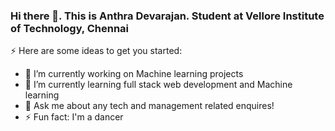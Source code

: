 ### Hi there 👋. This is Anthra Devarajan. Student at Vellore Institute of Technology, Chennai

<!--
**AnthraDevarajan13/AnthraDevarajan13** is a ✨ _special_ ✨ repository because its `README.md` (this file) appears on your GitHub profile.
-->
⚡ Here are some ideas to get you started:

- 🔭 I’m currently working on Machine learning projects
- 🌱 I’m currently learning full stack web development and Machine learning
- 💬 Ask me about any tech and management related enquires!
- ⚡ Fun fact: I'm a dancer
<!---- 📫 How to reach me: ... 
- 🤔 I’m looking for help with ...
- 👯 I’m looking to collaborate on ...
- 😄 Pronouns: ...--->


